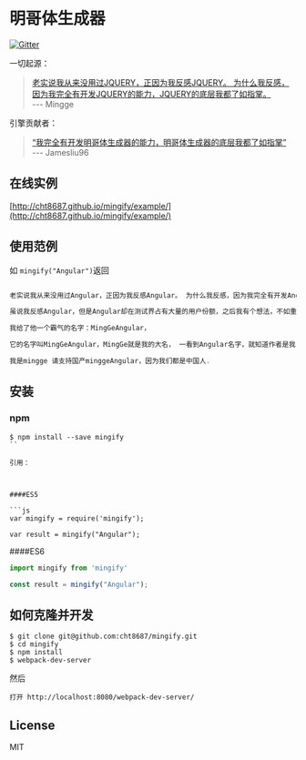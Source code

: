 # 明哥体生成器 
[![Gitter](https://badges.gitter.im/Join%20Chat.svg)](https://gitter.im/cht8687/help)

一切起源：

>[老实说我从来没用过JQUERY，正因为我反感JQUERY。 为什么我反感，因为我完全有开发JQUERY的能力，JQUERY的底层我都了如指掌。](https://github.com/drduan/minggeJS)  
>--- Mingge

引擎贡献者：

>[“我完全有开发明哥体生成器的能力，明哥体生成器的底层我都了如指掌”](https://github.com/drduan/minggeJS/issues/148)  
> --- Jamesliu96

## 在线实例


[http://cht8687.github.io/mingify/example/](http://cht8687.github.io/mingify/example/)

## 使用范例

如 `mingify("Angular")`返回

```js

老实说我从来没用过Angular，正因为我反感Angular。 为什么我反感，因为我完全有开发Angular的能力，Angular的底层我都了如指掌。

虽说我反感Angular，但是Angular却在测试界占有大量的用户份额，之后我有个想法，不如重新开发一个属于自己思想，自己架构的Angular。

我给了他一个霸气的名字：MingGeAngular，

它的名字叫MingGeAngular，MingGe就是我的大名， 一看到Angular名字，就知道作者是我，知道它是国产的，让别人知道国产Angular一样做得很出色，出众

我是mingge 请支持国产minggeAngular，因为我们都是中国人.

```

## 安装

### npm

```
$ npm install --save mingify
``

引用：



####ES5

```js
var mingify = require('mingify');

var result = mingify("Angular");
```

####ES6

```js
import mingify from 'mingify'

const result = mingify("Angular");
```

## 如何克隆并开发

```
$ git clone git@github.com:cht8687/mingify.git
$ cd mingify
$ npm install
$ webpack-dev-server
```

然后

```
打开 http://localhost:8080/webpack-dev-server/
```

## License

MIT

